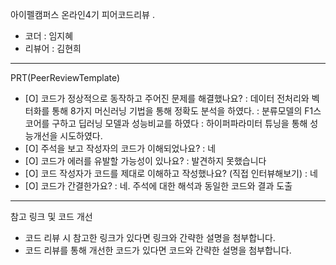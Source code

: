 

아이펠캠퍼스 온라인4기 피어코드리뷰
.
- 코더 : 임지혜
- 리뷰어 : 김현희
-------------------------------------------------- -----------

PRT(PeerReviewTemplate)

- [O] 코드가 정상적으로 동작하고 주어진 문제를 해결했나요?
 : 데이터 전처리와 벡터화를 통해 8가지 머신러닝 기법을 통해 정확도 분석을 하였다.
 : 분류모델의 F1스코어를 구하고 딥러닝 모델과 성능비교를 하였다
 : 하이퍼파라미터 튜닝을 통해 성능개선을 시도하였다.
- [O] 주석을 보고 작성자의 코드가 이해되었나요?
 : 네
- [O] 코드가 에러를 유발할 가능성이 있나요?
 : 발견하지 못했습니다
- [O] 코드 작성자가 코드를 제대로 이해하고 작성했나요? (직접 인터뷰해보기)
 : 네 
- [O] 코드가 간결한가요?
 : 네. 주석에 대한 해석과 동일한 코드와 결과 도출 
----------------------------------------------

참고 링크 및 코드 개선
- 코드 리뷰 시 참고한 링크가 있다면 링크와 간략한 설명을 첨부합니다.
- 코드 리뷰를 통해 개선한 코드가 있다면 코드와 간략한 설명을 첨부합니다.
